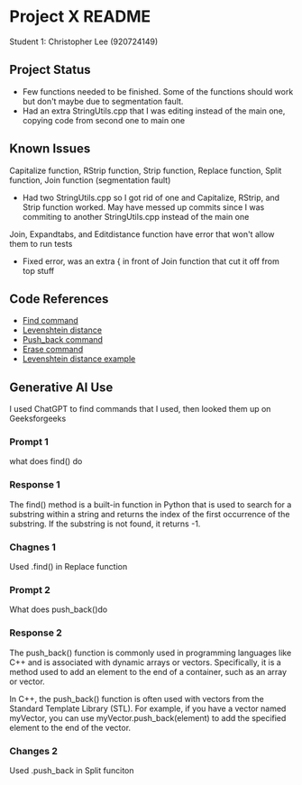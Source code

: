 # Project X README

Student 1: Christopher Lee (920724149)


## Project Status
* Few functions needed to be finished. Some of the functions should work but don't maybe due to segmentation fault.
* Had an extra StringUtils.cpp that I was editing instead of the main one, copying code from second one to main one

## Known Issues
Capitalize function, RStrip function, Strip function, Replace function, Split function, Join function (segmentation fault)
* Had two StringUtils.cpp so I got rid of one and Capitalize, RStrip, and Strip function worked. May have messed up commits since I was     commiting to another StringUtils.cpp instead of the main one

Join, Expandtabs, and Editdistance function have error that won't allow them to run tests
* Fixed error, was an extra { in front of Join function that cut it off from top stuff

## Code References
* [Find command](https://www.geeksforgeeks.org/std-find-in-cpp/)
* [Levenshtein distance](https://en.wikipedia.org/wiki/Levenshtein_distance)
* [Push_back command](https://www.geeksforgeeks.org/list-push_back-function-in-c-stl/)
* [Erase command](https://www.geeksforgeeks.org/vector-erase-and-clear-in-cpp/)
* [Levenshtein distance example](https://github.com/guilhermeagostinelli/levenshtein/blob/master/levenshtein.cpp)

## Generative AI Use
I used ChatGPT to find commands that I used, then looked them up on Geeksforgeeks

### Prompt 1
what does find() do
### Response 1
The find() method is a built-in function in Python that is used to search for a substring within a string and returns the index of the first occurrence of the substring. If the substring is not found, it returns -1. 

### Chagnes 1
Used .find() in Replace function

### Prompt 2
What does push_back()do

### Response 2
The push_back() function is commonly used in programming languages like C++ and is associated with dynamic arrays or vectors. Specifically, it is a method used to add an element to the end of a container, such as an array or vector.

In C++, the push_back() function is often used with vectors from the Standard Template Library (STL). For example, if you have a vector named myVector, you can use myVector.push_back(element) to add the specified element to the end of the vector.
### Changes 2
Used .push_back in Split funciton